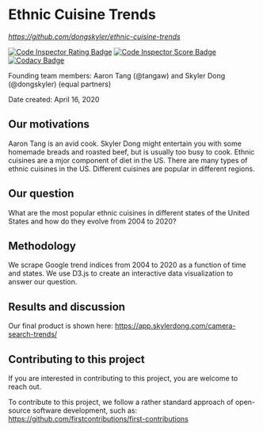 # Ethnic Cuisine Trends

*https://github.com/dongskyler/ethnic-cuisine-trends*

[![Code Inspector Rating Badge](https://www.code-inspector.com/project/7048/status/svg)](https://frontend.code-inspector.com/public/project/7048/ethnic-cuisine-trends/dashboard)
[![Code Inspector Score Badge](https://www.code-inspector.com/project/7048/score/svg)](https://frontend.code-inspector.com/public/project/7048/ethnic-cuisine-trends/dashboard)
[![Codacy Badge](https://api.codacy.com/project/badge/Grade/343e1c85bb9442768fe6be41e42cb8a6)](https://www.codacy.com/manual/dongskyler/ethnic-cuisine-trends?utm_source=github.com&amp;utm_medium=referral&amp;utm_content=dongskyler/ethnic-cuisine-trends&amp;utm_campaign=Badge_Grade)

Founding team members:
Aaron Tang (@tangaw) and Skyler Dong (@dongskyler) (equal partners)

Date created: April 16, 2020

## Our motivations
Aaron Tang is an avid cook. Skyler Dong might entertain you with
some homemade breads and roasted beef, but is usually too busy to cook.
Ethnic cuisines are a mjor component of diet in the US. There are many
types of ethnic cuisines in the US. Different cuisines are popular in
different regions.

## Our question
What are the most popular ethnic cuisines in different states of the
United States and how do they evolve from 2004 to 2020?

## Methodology
We scrape Google trend indices from 2004 to 2020 as a function of
time and states. We use D3.js to create an interactive data visualization
to answer our question.

## Results and discussion
Our final product is shown here:
https://app.skylerdong.com/camera-search-trends/

## Contributing to this project
If you are interested in contributing to this project, you are welcome
to reach out.

To contribute to this project, we follow a rather standard approach of
open-source software development, such as:
https://github.com/firstcontributions/first-contributions
